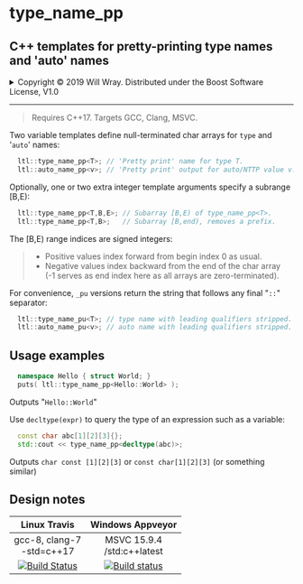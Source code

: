 # type_name_pp

## C++ templates for pretty-printing type names and 'auto' names

<details><summary>Copyright &copy; 2019 Will Wray. Distributed under the Boost Software License, V1.0</summary>

### **Boost Software License** - Version 1.0 - August 17th, 2003

```txt
Permission is hereby granted, free of charge, to any person or organization
obtaining a copy of the software and accompanying documentation covered by
this license (the "Software") to use, reproduce, display, distribute,
execute, and transmit the Software, and to prepare derivative works of the
Software, and to permit third-parties to whom the Software is furnished to
do so, all subject to the following:

The copyright notices in the Software and this entire statement, including
the above license grant, this restriction and the following disclaimer,
must be included in all copies of the Software, in whole or in part, and
all derivative works of the Software, unless such copies or derivative
works are solely in the form of machine-executable object code generated by
a source language processor.

THE SOFTWARE IS PROVIDED "AS IS", WITHOUT WARRANTY OF ANY KIND, EXPRESS OR
IMPLIED, INCLUDING BUT NOT LIMITED TO THE WARRANTIES OF MERCHANTABILITY,
FITNESS FOR A PARTICULAR PURPOSE, TITLE AND NON-INFRINGEMENT. IN NO EVENT
SHALL THE COPYRIGHT HOLDERS OR ANYONE DISTRIBUTING THE SOFTWARE BE LIABLE
FOR ANY DAMAGES OR OTHER LIABILITY, WHETHER IN CONTRACT, TORT OR OTHERWISE,
ARISING FROM, OUT OF OR IN CONNECTION WITH THE SOFTWARE OR THE USE OR OTHER
DEALINGS IN THE SOFTWARE.
```

[![License](https://img.shields.io/badge/license-boost%201.0-blue.svg)](https://www.boost.org/LICENSE_1_0.txt)

Also at [boost.org](http://www.boost.org/LICENSE_1_0.txt) and accompanying file [LICENSE_1_0.txt](LICENSE_1_0.txt)

</details>

----

> Requires C++17. Targets GCC, Clang, MSVC.

Two variable templates define null-terminated char arrays for `type` and '`auto`' names:

```C++
  ltl::type_name_pp<T>; // 'Pretty print' name for type T.
  ltl::auto_name_pp<v>; // 'Pretty print' output for auto/NTTP value v.
```

Optionally, one or two extra integer template arguments specify a subrange [B,E):

```C++
  ltl::type_name_pp<T,B,E>; // Subarray [B,E) of type_name_pp<T>.
  ltl::type_name_pp<T,B>;   // Subarray [B,end), removes a prefix.
```

The [B,E) range indices are signed integers:  

>* Positive values index forward from begin index 0 as usual.
>* Negative values index backward from the end of the char array  
(-1 serves as end index here as all arrays are zero-terminated).

For convenience, `_pu` versions return the string that follows any final "`::`" separator:
```C++
  ltl::type_name_pu<T>; // type name with leading qualifiers stripped.
  ltl::auto_name_pu<v>; // auto name with leading qualifiers stripped.
```

## Usage examples

```C++
  namespace Hello { struct World; }
  puts( ltl::type_name_pp<Hello::World> );
```

Outputs "`Hello::World`"

Use `decltype(expr)` to query the type of an expression such as a variable:

```C++
  const char abc[1][2][3]{};
  std::cout << type_name_pp<decltype(abc)>;
```

Outputs `char const [1][2][3]` or `const char[1][2][3]` (or something similar)


## Design notes

| Linux Travis| Windows Appveyor|
| :---: | :---: |
|gcc-8, clang-7<br>-std=c++17|MSVC 15.9.4<br>/std:c++latest|
| [![Build Status](https://travis-ci.org/willwray/type_name_pp.svg?branch=master)](https://travis-ci.org/willwray/type_name_pp) | [![Build status](https://ci.appveyor.com/api/projects/status/i77qtb1de21ew5su?svg=true)](https://ci.appveyor.com/project/willwray/type_name_pp) |